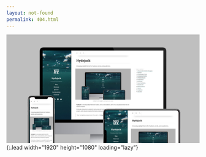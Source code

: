 ```yaml
---
layout: not-found
permalink: 404.html
---
```


![Screenshot](assets/img/blog/hydejack-9.jpg){:.lead width="1920" height="1080" loading="lazy"}
